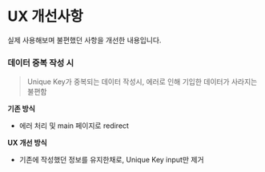 # UX 개선사항

실제 사용해보며 불편했던 사항을 개선한 내용입니다.


### 데이터 중복 작성 시 
>Unique Key가 중복되는 데이터 작성시, 에러로 인해 기입한 데이터가 사라지는 불편함

**기존 방식**
- 에러 처리 및 main 페이지로 redirect

**UX 개선 방식**
- 기존에 작성했던 정보를 유지한채로, Unique Key input만 제거